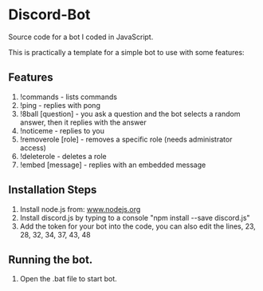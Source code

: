 # Discord-Bot
Source code for a bot I coded in JavaScript.


This is practically a template for a simple bot to use with some features:

Features
-------------
1. !commands - lists commands
2. !ping - replies with pong
3. !8ball [question] - you ask a question and the bot selects a random answer, then it replies with the answer
4. !noticeme - replies to you 
5. !removerole [role] - removes a specific role (needs administrator access)
6. !deleterole - deletes a role
7. !embed [message] - replies with an embedded message


Installation Steps
--------------------
1. Install node.js from: www.nodejs.org
2. Install discord.js by typing to a console "npm install --save discord.js"
3. Add the token for your bot into the code, you can also edit the lines, 23, 28, 32, 34, 37, 43, 48



Running the bot.
-------------------
1. Open the .bat file to start bot.



